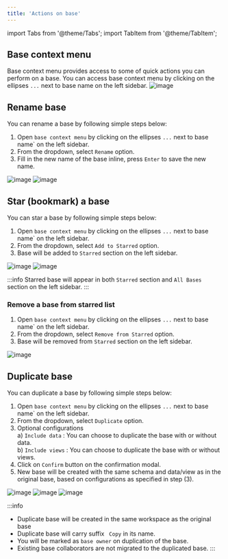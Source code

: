 ```yaml
---
title: 'Actions on base'
---
```

import Tabs from '@theme/Tabs';
import TabItem from '@theme/TabItem';

## Base context menu
Base context menu provides access to some of quick actions you can perform on a base. You can access base context menu by clicking on the ellipses `...` next to base name on the left sidebar.
![image](/img/v2/base-context-menu.png)

## Rename base
You can rename a base by following simple steps below:
1. Open `base context menu` by clicking on the ellipses `...` next to base name` on the left sidebar.
2. From the dropdown, select `Rename` option.
3. Fill in the new name of the base inline, press `Enter` to save the new name.
  
![image](/img/v2/rename-base-1.png)
![image](/img/v2/rename-base-2.png)


## Star (bookmark) a base
You can star a base by following simple steps below:
1. Open `base context menu` by clicking on the ellipses `...` next to base name` on the left sidebar.
2. From the dropdown, select `Add to Starred` option.
3. Base will be added to `Starred` section on the left sidebar.

![image](/img/v2/starred-base-1.png)
![image](/img/v2/starred-base-2.png)

:::info
Starred base will appear in both `Starred` section and `All Bases` section on the left sidebar.
:::

### Remove a base from starred list
1. Open `base context menu` by clicking on the ellipses `...` next to base name` on the left sidebar.
2. From the dropdown, select `Remove from Starred` option.
3. Base will be removed from `Starred` section on the left sidebar.

![image](/img/v2/starred-base-remove.png)


## Duplicate base
You can duplicate a base by following simple steps below:
1. Open `base context menu` by clicking on the ellipses `...` next to base name` on the left sidebar.
2. From the dropdown, select `Duplicate` option.
3. Optional configurations  
    a) `Include data` : You can choose to duplicate the base with or without data.  
    b) `Include views` : You can choose to duplicate the base with or without views.  
4. Click on `Confirm` button on the confirmation modal.
5. New base will be created with the same schema and data/view as in the original base, based on configurations as specified in step (3).
  
![image](/img/v2/duplicate-base-1.png)
![image](/img/v2/duplicate-base-2.png)
![image](/img/v2/duplicate-base-3.png)    

:::info
- Duplicate base will be created in the same workspace as the original base
- Duplicate base will carry suffix ` Copy` in its name.
- You will be marked as `base owner` on duplication of the base.
- Existing base collaborators are not migrated to the duplicated base.
:::
